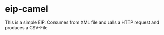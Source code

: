# eip-camel
This is a simple EIP. Consumes from XML file and calls a HTTP request and produces a CSV-File
